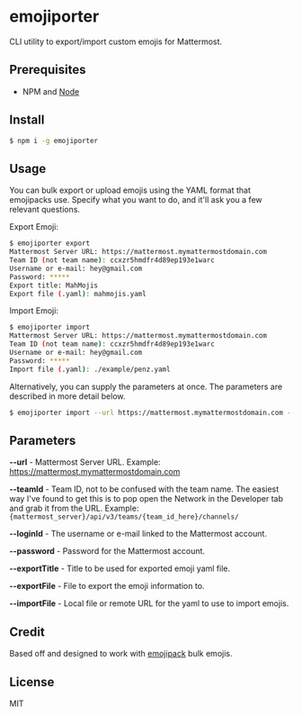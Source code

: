 # emojiporter

CLI utility to export/import custom emojis for Mattermost.

## Prerequisites

* NPM and [Node](https://nodejs.org/en/download/)

## Install

```bash
$ npm i -g emojiporter
```

## Usage

You can bulk export or upload emojis using the YAML format that emojipacks use. Specify what you want to do, and it'll ask you a few relevant questions.

Export Emoji:

```bash
$ emojiporter export
Mattermost Server URL: https://mattermost.mymattermostdomain.com
Team ID (not team name): ccxzr5hmdfr4d89ep193e1warc
Username or e-mail: hey@gmail.com
Password: *****
Export title: MahMojis
Export file (.yaml): mahmojis.yaml
```

Import Emoji:

```bash
$ emojiporter import
Mattermost Server URL: https://mattermost.mymattermostdomain.com
Team ID (not team name): ccxzr5hmdfr4d89ep193e1warc
Username or e-mail: hey@gmail.com
Password: *****
Import file (.yaml): ./example/penz.yaml
```

Alternatively, you can supply the parameters at once. The parameters are described in more detail below.

```bash
$ emojiporter import --url https://mattermost.mymattermostdomain.com --teamId ccxzr5hmdfr4d89ep193e1warc --loginId hey@gmail.com --password sweetpassword --importFile ./example/penz.yaml
```
## Parameters

**--url** - Mattermost Server URL. Example: https://mattermost.mymattermostdomain.com

**--teamId** - Team ID, not to be confused with the team name. The easiest way I've found to get this is to pop open the Network in the Developer tab and grab it from the URL. Example: `{mattermost_server}/api/v3/teams/{team_id_here}/channels/`

**--loginId** - The username or e-mail linked to the Mattermost account.

**--password** - Password for the Mattermost account.

**--exportTitle** - Title to be used for exported emoji yaml file.

**--exportFile** - File to export the emoji information to.

**--importFile** - Local file or remote URL for the yaml to use to import emojis.

## Credit

Based off and designed to work with [emojipack](https://github.com/lambtron/emojipacks) bulk emojis.

## License

MIT
